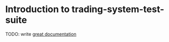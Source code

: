 # Introduction to trading-system-test-suite

TODO: write [great documentation](http://jacobian.org/writing/what-to-write/)
